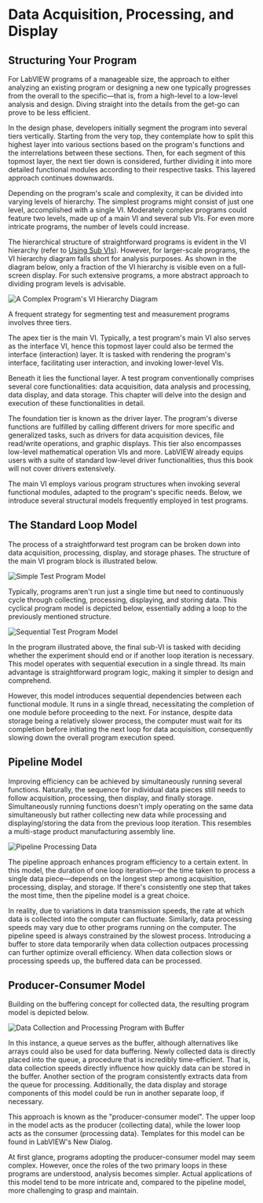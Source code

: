 # Data Acquisition, Processing, and Display

## Structuring Your Program

For LabVIEW programs of a manageable size, the approach to either analyzing an existing program or designing a new one typically progresses from the overall to the specific—that is, from a high-level to a low-level analysis and design. Diving straight into the details from the get-go can prove to be less efficient.

In the design phase, developers initially segment the program into several tiers vertically. Starting from the very top, they contemplate how to split this highest layer into various sections based on the program's functions and the interrelations between these sections. Then, for each segment of this topmost layer, the next tier down is considered, further dividing it into more detailed functional modules according to their respective tasks. This layered approach continues downwards.

Depending on the program's scale and complexity, it can be divided into varying levels of hierarchy. The simplest programs might consist of just one level, accomplished with a single VI. Moderately complex programs could feature two levels, made up of a main VI and several sub VIs. For even more intricate programs, the number of levels could increase.

The hierarchical structure of straightforward programs is evident in the VI hierarchy (refer to [Using Sub VIs](ramp_up_complex_vis#utilizing-sub-vis)). However, for larger-scale programs, the VI hierarchy diagram falls short for analysis purposes. As shown in the diagram below, only a fraction of the VI hierarchy is visible even on a full-screen display. For such extensive programs, a more abstract approach to dividing program levels is advisable.

![](../../../../docs/images/image443.png "A Complex Program's VI Hierarchy Diagram")

A frequent strategy for segmenting test and measurement programs involves three tiers.

The apex tier is the main VI. Typically, a test program's main VI also serves as the interface VI, hence this topmost layer could also be termed the interface (interaction) layer. It is tasked with rendering the program's interface, facilitating user interaction, and invoking lower-level VIs.

Beneath it lies the functional layer. A test program conventionally comprises several core functionalities: data acquisition, data analysis and processing, data display, and data storage. This chapter will delve into the design and execution of these functionalities in detail.

The foundation tier is known as the driver layer. The program's diverse functions are fulfilled by calling different drivers for more specific and generalized tasks, such as drivers for data acquisition devices, file read/write operations, and graphic displays. This tier also encompasses low-level mathematical operation VIs and more. LabVIEW already equips users with a suite of standard low-level driver functionalities, thus this book will not cover drivers extensively.

The main VI employs various program structures when invoking several functional modules, adapted to the program's specific needs. Below, we introduce several structural models frequently employed in test programs.


## The Standard Loop Model

The process of a straightforward test program can be broken down into data acquisition, processing, display, and storage phases. The structure of the main VI program block is illustrated below.

![](../../../../docs/images/image444.png "Simple Test Program Model")

Typically, programs aren't run just a single time but need to continuously cycle through collecting, processing, displaying, and storing data. This cyclical program model is depicted below, essentially adding a loop to the previously mentioned structure.

![](../../../../docs/images/image445.png "Sequential Test Program Model")

In the program illustrated above, the final sub-VI is tasked with deciding whether the experiment should end or if another loop iteration is necessary. This model operates with sequential execution in a single thread. Its main advantage is straightforward program logic, making it simpler to design and comprehend.

However, this model introduces sequential dependencies between each functional module. It runs in a single thread, necessitating the completion of one module before proceeding to the next. For instance, despite data storage being a relatively slower process, the computer must wait for its completion before initiating the next loop for data acquisition, consequently slowing down the overall program execution speed.


## Pipeline Model

Improving efficiency can be achieved by simultaneously running several functions. Naturally, the sequence for individual data pieces still needs to follow acquisition, processing, then display, and finally storage. Simultaneously running functions doesn't imply operating on the same data simultaneously but rather collecting new data while processing and displaying/storing the data from the previous loop iteration. This resembles a multi-stage product manufacturing assembly line.

![](../../../../docs/images/image446.png "Pipeline Processing Data")

The pipeline approach enhances program efficiency to a certain extent. In this model, the duration of one loop iteration—or the time taken to process a single data piece—depends on the longest step among acquisition, processing, display, and storage. If there's consistently one step that takes the most time, then the pipeline model is a great choice.

In reality, due to variations in data transmission speeds, the rate at which data is collected into the computer can fluctuate. Similarly, data processing speeds may vary due to other programs running on the computer. The pipeline speed is always constrained by the slowest process. Introducing a buffer to store data temporarily when data collection outpaces processing can further optimize overall efficiency. When data collection slows or processing speeds up, the buffered data can be processed.


## Producer-Consumer Model

Building on the buffering concept for collected data, the resulting program model is depicted below.

![](../../../../docs/images/image447.png "Data Collection and Processing Program with Buffer")

In this instance, a queue serves as the buffer, although alternatives like arrays could also be used for data buffering. Newly collected data is directly placed into the queue, a procedure that is incredibly time-efficient. That is, data collection speeds directly influence how quickly data can be stored in the buffer. Another section of the program consistently extracts data from the queue for processing. Additionally, the data display and storage components of this model could be run in another separate loop, if necessary.

This approach is known as the "producer-consumer model". The upper loop in the model acts as the producer (collecting data), while the lower loop acts as the consumer (processing data). Templates for this model can be found in LabVIEW's New Dialog.

At first glance, programs adopting the producer-consumer model may seem complex. However, once the roles of the two primary loops in these programs are understood, analysis becomes simpler. Actual applications of this model tend to be more intricate and, compared to the pipeline model, more challenging to grasp and maintain.